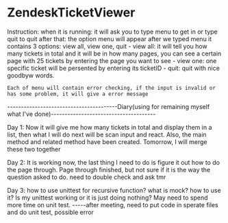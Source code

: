 # ZendeskTicketViewer
Instruction:
     when it is running: it will ask you to type menu to get in or type quit to quit
     after that: the option menu will appear after we typed menu
          it contains 3 options: view all, view one, quit
               - view all: it will tell you how many tickets in total and it will be in how many pages, you can see a                                      certain page with 25 tickets by entering the page you want to see
               - view one: one specific ticket will be persented by entering its ticketID
               - quit: quit with nice goodbyw words.
    
    Each of menu will contain error checking, if the input is invalid or has some problem, it will give a error message







----------------------------------------Diary(using for remaining myself what I've done)--------------------------------------


Day 1: Now it will give me how many tickets in total and display them in a list,
          then what I will do next will be scan input and react. 
          Also, the main method and related method have been created. Tomorrow, I will merge these two together
          
          
Day 2: It is working now, the last thing I need to do is figure it out how to do the page through.
          Page through finished, but not sure if it is the way the question asked to do. need to double check and ask tmr
          
Day 3: how to use unittest for recursive function?
       what is mock? how to use it?
       Is my unittest working or it is just doing nothing?
       May need to spend more time on unit test.
       -----after meeting, need to put code in sperate files and do unit test, possible error
